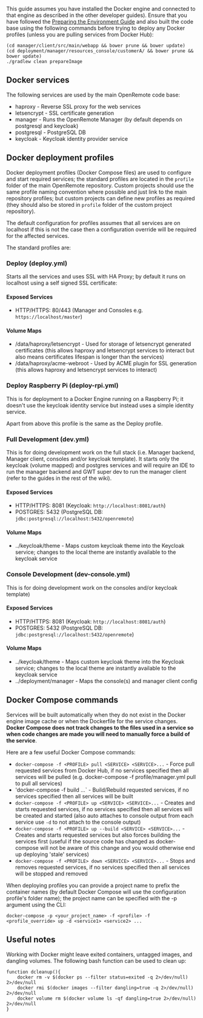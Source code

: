 This guide assumes you have installed the Docker engine and connected to that engine as described in the other developer guides). Ensure that you have followed the [Preparing the Environment Guide](../Developer-Guide%3A-Preparing-the-environment) and also built the code base using the following commands before trying to deploy any Docker profiles (unless you are pulling services from Docker Hub):

```
(cd manager/client/src/main/webapp && bower prune && bower update)
(cd deployment/manager/resources_console/customerA/ && bower prune && bower update)
./gradlew clean prepareImage
```

## Docker services
The following services are used by the main OpenRemote code base:

* haproxy - Reverse SSL proxy for the web services
* letsencrypt - SSL certificate generation
* manager - Runs the OpenRemote Manager (by default depends on postgresql and keycloak)
* postgresql - PostgreSQL DB
* keycloak - Keycloak identity provider service

## <a name="profiles"></a>Docker deployment profiles

Docker deployment profiles (Docker Compose files) are used to configure and start required services; the standard profiles are located in the `profile` folder of the main OpenRemote repository. Custom projects should use the same profile naming convention where possible and just link to the main repository profiles; but custom projects can define new profiles as required (they should also be stored in `profile` folder of the custom project repository).

The default configuration for profiles assumes that all services are on localhost if this is not the case then a configuration override will be required for the affected services.

The standard profiles are:

### Deploy (deploy.yml)
Starts all the services and uses SSL with HA Proxy; by default it runs on localhost using a self signed SSL certificate:

#### Exposed Services
* HTTP/HTTPS: 80/443 (Manager and Consoles e.g. `https://localhost/master`)

#### Volume Maps
* /data/haproxy/letsencrypt - Used for storage of letsencrypt generated certificates (this allows haproxy and letsencrypt services to interact but also means certificates lifespan is longer than the services)
* /data/haproxy/acme-webroot - Used by ACME plugin for SSL generation (this allows haproxy and letsencrypt services to interact)

### Deploy Raspberry Pi (deploy-rpi.yml)
This is for deployment to a Docker Engine running on a Raspberry Pi; it doesn't use the keycloak identity service but instead uses a simple identity service.

Apart from above this profile is the same as the Deploy profile.

### Full Development (dev.yml)
This is for doing development work on the full stack (i.e. Manager backend, Manager client, consoles and/or keycloak template). It starts only the keycloak (volume mapped) and postgres services and will require an IDE to run the manager backend and GWT super dev to run the manager client (refer to the guides in the rest of the wiki).

#### Exposed Services
* HTTP/HTTPS: 8081 (Keycloak: `http://localhost:8081/auth`)
* POSTGRES: 5432 (PostgreSQL DB: `jdbc:postgresql://localhost:5432/openremote`)

#### Volume Maps
* ../keycloak/theme - Maps custom keycloak theme into the Keycloak service; changes to the local theme are instantly available to the keycloak service

### Console Development (dev-console.yml)
This is for doing development work on the consoles and/or keycloak template)

#### Exposed Services
* HTTP/HTTPS: 8081 (Keycloak: `http://localhost:8081/auth`)
* POSTGRES: 5432 (PostgreSQL DB: `jdbc:postgresql://localhost:5432/openremote`)

#### Volume Maps
* ../keycloak/theme - Maps custom keycloak theme into the Keycloak service; changes to the local theme are instantly available to the keycloak service
* ../deployment/manager - Maps the console(s) and manager client config


## Docker Compose commands

Services will be built automatically when they do not exist in the Docker engine image cache or when the Dockerfile for the service changes. **Docker Compose does not track changes to the files used in a service so when code changes are made you will need to manually force a build of the service**.

Here are a few useful Docker Compose commands:

* `docker-compose -f <PROFILE> pull <SERVICE> <SERVICE>...` - Force pull requested services from Docker Hub, if no services specified then all services will be pulled (e.g. docker-compose -f profile/manager.yml pull to pull all services)
* 'docker-compose -f <PROFILE> build <SERVICE> <SERVICE>...` - Build/Rebuild requested services, if no services specified then all services will be built
* `docker-compose -f <PROFILE> up <SERVICE> <SERVICE>...` - Creates and starts requested services, if no services specified then all services will be created and started (also auto attaches to console output from each service use `-d` to not attach to the console output)
* `docker-compose -f <PROFILE> up --build <SERVICE> <SERVICE>...` - Creates and starts requested services but also forces building the services first (useful if the source code has changed as docker-compose will not be aware of this change and you would otherwise end up deploying 'stale' services)
* `docker-compose -f <PROFILE> down <SERVICE> <SERVICE>...` - Stops and removes requested services, if no services specified then all services will be stopped and removed

When deploying profiles you can provide a project name to prefix the container names (by default Docker Compose will use the configuration profile's folder name); the project name can be specified with the -p argument using the CLI:

```
docker-compose -p <your_project_name> -f <profile> -f <profile_override> up -d <service1> <service2> ...
```

## Useful notes

Working with Docker might leave exited containers, untagged images, and dangling volumes. The following bash function can be used to clean up:

```
function dcleanup(){
    docker rm -v $(docker ps --filter status=exited -q 2>/dev/null) 2>/dev/null
    docker rmi $(docker images --filter dangling=true -q 2>/dev/null) 2>/dev/null
    docker volume rm $(docker volume ls -qf dangling=true 2>/dev/null) 2>/dev/null
}
```
